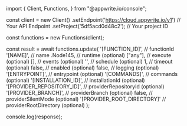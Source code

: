 import { Client, Functions,  } from "@appwrite.io/console";

const client = new Client()
    .setEndpoint('https://cloud.appwrite.io/v1') // Your API Endpoint
    .setProject('5df5acd0d48c2'); // Your project ID

const functions = new Functions(client);

const result = await functions.update(
    '[FUNCTION_ID]', // functionId
    '[NAME]', // name
    .Node145, // runtime (optional)
    ["any"], // execute (optional)
    [], // events (optional)
    '', // schedule (optional)
    1, // timeout (optional)
    false, // enabled (optional)
    false, // logging (optional)
    '[ENTRYPOINT]', // entrypoint (optional)
    '[COMMANDS]', // commands (optional)
    '[INSTALLATION_ID]', // installationId (optional)
    '[PROVIDER_REPOSITORY_ID]', // providerRepositoryId (optional)
    '[PROVIDER_BRANCH]', // providerBranch (optional)
    false, // providerSilentMode (optional)
    '[PROVIDER_ROOT_DIRECTORY]' // providerRootDirectory (optional)
);

console.log(response);
